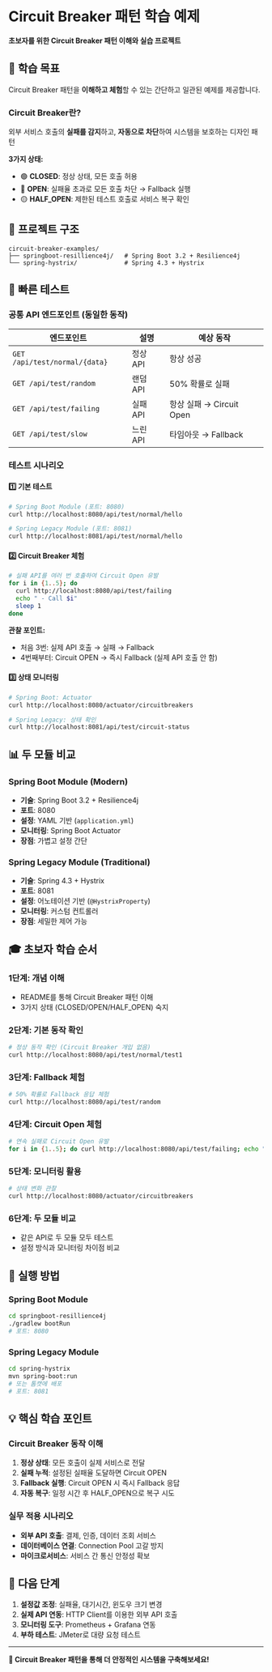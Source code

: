 # Circuit Breaker 패턴 학습 예제

**초보자를 위한 Circuit Breaker 패턴 이해와 실습 프로젝트**

## 🎯 학습 목표

Circuit Breaker 패턴을 **이해하고 체험**할 수 있는 간단하고 일관된 예제를 제공합니다.

### Circuit Breaker란?
외부 서비스 호출의 **실패를 감지**하고, **자동으로 차단**하여 시스템을 보호하는 디자인 패턴

**3가지 상태:**
- 🟢 **CLOSED**: 정상 상태, 모든 호출 허용
- 🔴 **OPEN**: 실패율 초과로 모든 호출 차단 → Fallback 실행  
- 🟡 **HALF_OPEN**: 제한된 테스트 호출로 서비스 복구 확인

## 📁 프로젝트 구조

```
circuit-breaker-examples/
├── springboot-resillience4j/   # Spring Boot 3.2 + Resilience4j
└── spring-hystrix/             # Spring 4.3 + Hystrix
```

## 🚀 빠른 테스트

### 공통 API 엔드포인트 (동일한 동작)

| 엔드포인트 | 설명 | 예상 동작 |
|-----------|------|----------|
| `GET /api/test/normal/{data}` | 정상 API | 항상 성공 |
| `GET /api/test/random` | 랜덤 API | 50% 확률로 실패 |
| `GET /api/test/failing` | 실패 API | 항상 실패 → Circuit Open |
| `GET /api/test/slow` | 느린 API | 타임아웃 → Fallback |

### 테스트 시나리오

#### 1️⃣ 기본 테스트
```bash
# Spring Boot Module (포트: 8080)
curl http://localhost:8080/api/test/normal/hello

# Spring Legacy Module (포트: 8081) 
curl http://localhost:8081/api/test/normal/hello
```

#### 2️⃣ Circuit Breaker 체험
```bash
# 실패 API를 여러 번 호출하여 Circuit Open 유발
for i in {1..5}; do
  curl http://localhost:8080/api/test/failing
  echo " - Call $i"
  sleep 1
done
```

**관찰 포인트:**
- 처음 3번: 실제 API 호출 → 실패 → Fallback  
- 4번째부터: Circuit OPEN → 즉시 Fallback (실제 API 호출 안 함)

#### 3️⃣ 상태 모니터링
```bash
# Spring Boot: Actuator
curl http://localhost:8080/actuator/circuitbreakers

# Spring Legacy: 상태 확인
curl http://localhost:8081/api/test/circuit-status
```

## 📊 두 모듈 비교

### Spring Boot Module (Modern)
- **기술**: Spring Boot 3.2 + Resilience4j
- **포트**: 8080
- **설정**: YAML 기반 (`application.yml`)
- **모니터링**: Spring Boot Actuator
- **장점**: 가볍고 설정 간단

### Spring Legacy Module (Traditional)  
- **기술**: Spring 4.3 + Hystrix
- **포트**: 8081
- **설정**: 어노테이션 기반 (`@HystrixProperty`)
- **모니터링**: 커스텀 컨트롤러
- **장점**: 세밀한 제어 가능

## 🎓 초보자 학습 순서

### 1단계: 개념 이해
- README를 통해 Circuit Breaker 패턴 이해
- 3가지 상태 (CLOSED/OPEN/HALF_OPEN) 숙지

### 2단계: 기본 동작 확인
```bash
# 정상 동작 확인 (Circuit Breaker 개입 없음)
curl http://localhost:8080/api/test/normal/test1
```

### 3단계: Fallback 체험
```bash
# 50% 확률로 Fallback 응답 체험
curl http://localhost:8080/api/test/random
```

### 4단계: Circuit Open 체험  
```bash
# 연속 실패로 Circuit Open 유발
for i in {1..5}; do curl http://localhost:8080/api/test/failing; echo ""; done
```

### 5단계: 모니터링 활용
```bash
# 상태 변화 관찰
curl http://localhost:8080/actuator/circuitbreakers
```

### 6단계: 두 모듈 비교
- 같은 API로 두 모듈 모두 테스트
- 설정 방식과 모니터링 차이점 비교

## 🔧 실행 방법

### Spring Boot Module
```bash
cd springboot-resillience4j
./gradlew bootRun
# 포트: 8080
```

### Spring Legacy Module
```bash
cd spring-hystrix
mvn spring-boot:run
# 또는 톰캣에 배포
# 포트: 8081
```

## 💡 핵심 학습 포인트

### Circuit Breaker 동작 이해
1. **정상 상태**: 모든 호출이 실제 서비스로 전달
2. **실패 누적**: 설정된 실패율 도달하면 Circuit OPEN
3. **Fallback 실행**: Circuit OPEN 시 즉시 Fallback 응답
4. **자동 복구**: 일정 시간 후 HALF_OPEN으로 복구 시도

### 실무 적용 시나리오
- **외부 API 호출**: 결제, 인증, 데이터 조회 서비스
- **데이터베이스 연결**: Connection Pool 고갈 방지
- **마이크로서비스**: 서비스 간 통신 안정성 확보

## 📝 다음 단계

1. **설정값 조정**: 실패율, 대기시간, 윈도우 크기 변경
2. **실제 API 연동**: HTTP Client를 이용한 외부 API 호출  
3. **모니터링 도구**: Prometheus + Grafana 연동
4. **부하 테스트**: JMeter로 대량 요청 테스트

---

**🎉 Circuit Breaker 패턴을 통해 더 안정적인 시스템을 구축해보세요!**